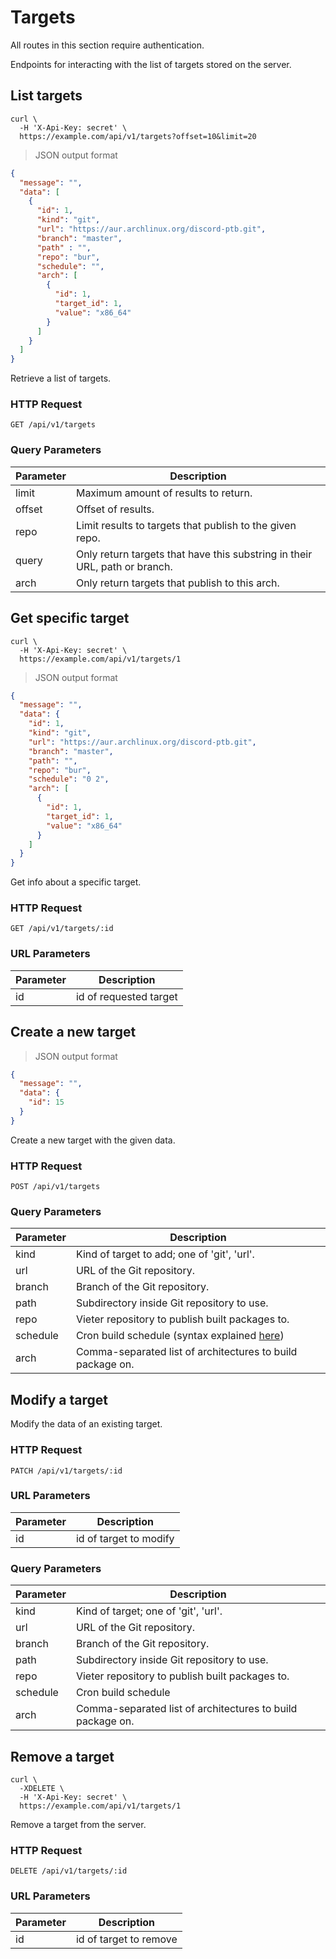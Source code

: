 # Targets

<aside class="notice">

All routes in this section require authentication.

</aside>

Endpoints for interacting with the list of targets stored on the server.

## List targets

```shell
curl \
  -H 'X-Api-Key: secret' \
  https://example.com/api/v1/targets?offset=10&limit=20
```

> JSON output format

```json
{
  "message": "",
  "data": [
    {
      "id": 1,
      "kind": "git",
      "url": "https://aur.archlinux.org/discord-ptb.git",
      "branch": "master",
      "path" : "",
      "repo": "bur",
      "schedule": "",
      "arch": [
        {
          "id": 1,
          "target_id": 1,
          "value": "x86_64"
        }
      ]
    }
  ]
}
```

Retrieve a list of targets.

### HTTP Request

`GET /api/v1/targets`

### Query Parameters

Parameter | Description
--------- | -----------
limit | Maximum amount of results to return.
offset | Offset of results.
repo | Limit results to targets that publish to the given repo.
query | Only return targets that have this substring in their URL, path or branch.
arch | Only return targets that publish to this arch.

## Get specific target

```shell
curl \
  -H 'X-Api-Key: secret' \
  https://example.com/api/v1/targets/1
```

> JSON output format

```json
{
  "message": "",
  "data": {
    "id": 1,
    "kind": "git",
    "url": "https://aur.archlinux.org/discord-ptb.git",
    "branch": "master",
    "path": "",
    "repo": "bur",
    "schedule": "0 2",
    "arch": [
      {
        "id": 1,
        "target_id": 1,
        "value": "x86_64"
      }
    ]
  }
}
```

Get info about a specific target.

### HTTP Request

`GET /api/v1/targets/:id`

### URL Parameters

Parameter | Description
--------- | -----------
id | id of requested target

## Create a new target

> JSON output format

```json
{
  "message": "",
  "data": {
    "id": 15
  }
}
```

Create a new target with the given data.

### HTTP Request

`POST /api/v1/targets`

### Query Parameters

Parameter | Description
--------- | -----------
kind | Kind of target to add; one of 'git', 'url'.
url | URL of the Git repository.
branch | Branch of the Git repository.
path | Subdirectory inside Git repository to use.
repo | Vieter repository to publish built packages to.
schedule | Cron build schedule (syntax explained [here](https://rustybever.be/docs/vieter/usage/builds/schedule/))
arch | Comma-separated list of architectures to build package on.

## Modify a target

Modify the data of an existing target.

### HTTP Request

`PATCH /api/v1/targets/:id`

### URL Parameters

Parameter | Description
--------- | -----------
id | id of target to modify

### Query Parameters

Parameter | Description
--------- | -----------
kind | Kind of target; one of 'git', 'url'.
url | URL of the Git repository.
branch | Branch of the Git repository.
path | Subdirectory inside Git repository to use.
repo | Vieter repository to publish built packages to.
schedule | Cron build schedule
arch | Comma-separated list of architectures to build package on.

## Remove a target

```shell
curl \
  -XDELETE \
  -H 'X-Api-Key: secret' \
  https://example.com/api/v1/targets/1
```

Remove a target from the server.

### HTTP Request

`DELETE /api/v1/targets/:id`

### URL Parameters

Parameter | Description
--------- | -----------
id | id of target to remove
